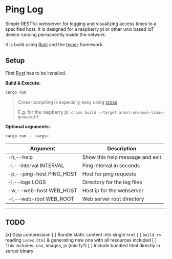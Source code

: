 # Ping Log

Simple RESTful webserver for logging and visualizing access times to a specified
host.
It is designed for a raspberry pi or other unix based IoT device running
permanently inside the network.

It is build using [Rust](https://www.rust-lang.org/) and the
[hyper](https://github.com/hyperium/hyper) framework.

## Setup

First [Rust](https://www.rust-lang.org/learn/get-started) has to be installed.

**Build & Execute:**

```bash
cargo run
```

> Cross-compiling is especially easy using [cross](https://github.com/rust-embedded/cross)
>
> E.g. for the raspberry pi: `cross build --target armv7-unknown-linux-gnueabihf`

**Optional arguments:**
```bash
cargo run -- <args>
```

| Argument                 | Description                        |
|--------------------------|------------------------------------|
| -h,--help                | Show this help message and exit    |
| -i,--interval INTERVAL   | Ping interval in seconds           |
| -p,--ping-host PING_HOST | Host for ping requests             |
| -l,--logs LOGS           | Directory for the log files        |
| -w,--web-host WEB_HOST   | Host ip for the webserver          |
| -r,--web-root WEB_ROOT   | Web server root directory          |

------

## TODO

[x] Gzip compression
[ ] Bundle static content into single `html`
    [ ] `build.rs` reading `index.html` & generating new one with all resources included
    [ ] This includes: css, images, js (minify?)
[ ] Include bundled html directly in server binary
